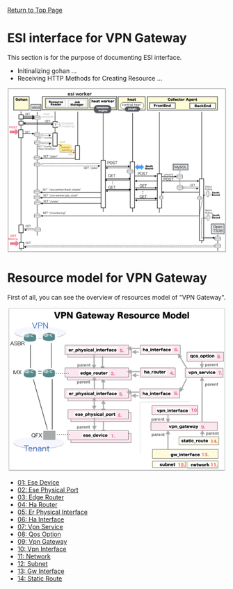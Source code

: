 [Return to Top Page](../README.md)

# ESI interface for VPN Gateway
This section is for the purpose of documenting ESI interface.

* Initinalizing gohan ...
* Receiving HTTP Methods for Creating Resource ...

![scope](../images/ESI_Sequence_diagram.001.png)


# Resource model for VPN Gateway
First of all, you can see the overview of resources model of "VPN Gateway".

![Overview](resource/gohan_investigate_for_vpngw.001.png)

* [01: Ese Device](01_ese_device.md)
* [02: Ese Physical Port](02_ese_physical_port.md)
* [03: Edge Router](03_edge_router.md)
* [04: Ha Router](04_ha_router.md)
* [05: Er Physical Interface](05_er_physical_interface.md)
* [06: Ha Interface](06_ha_interface.md)
* [07: Vpn Service](07_vpn_service.md)
* [08: Qos Option](08_qos_option.md)
* [09: Vpn Gateway](09_vpn_gateway.md)
* [10: Vpn Interface](10_vpn_interface.md)
* [11: Network](11_network.md)
* [12: Subnet](12_subnet.md)
* [13: Gw Interface](13_gw_interface.md)
* [14: Static Route](14_static_route.md)

